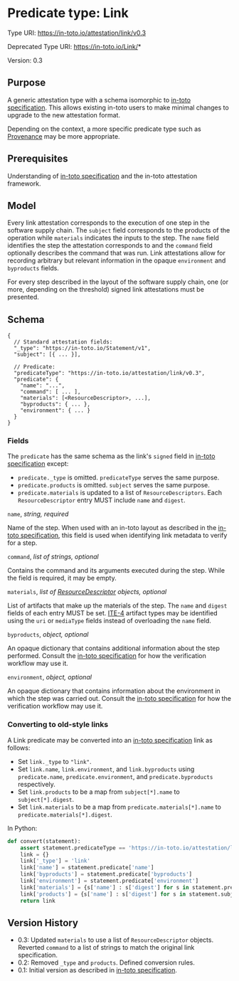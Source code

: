 # Predicate type: Link

Type URI: https://in-toto.io/attestation/link/v0.3

Deprecated Type URI: https://in-toto.io/Link/*

Version: 0.3

## Purpose

A generic attestation type with a schema isomorphic to [in-toto specification].
This allows existing in-toto users to make minimal changes to upgrade to the new
attestation format.

Depending on the context, a more specific predicate type such as [Provenance]
may be more appropriate.

## Prerequisites

Understanding of [in-toto specification] and the in-toto attestation framework.

## Model

Every link attestation corresponds to the execution of one step in the software
supply chain. The `subject` field corresponds to the products of the operation
while `materials` indicates the inputs to the step. The `name` field identifies
the step the attestation corresponds to and the `command` field optionally
describes the command that was run. Link attestations allow for recording
arbitrary but relevant information in the opaque `environment` and `byproducts`
fields.

For every step described in the layout of the software supply chain, one (or
more, depending on the threshold) signed link attestations must be presented.

## Schema

```jsonc
{
  // Standard attestation fields:
  "_type": "https://in-toto.io/Statement/v1",
  "subject": [{ ... }],

  // Predicate:
  "predicateType": "https://in-toto.io/attestation/link/v0.3",
  "predicate": {
    "name": "...",
    "command": [ ... ],
    "materials": [<ResourceDescriptor>, ...],
    "byproducts": { ... },
    "environment": { ... }
  }
}
```

### Fields

The `predicate` has the same schema as the link's `signed` field in
[in-toto specification] except:

-   `predicate._type` is omitted. `predicateType` serves the same purpose.
-   `predicate.products` is omitted. `subject` serves the same purpose.
-   `predicate.materials` is updated to a list of `ResourceDescriptors`.
    Each `ResourceDescriptor` entry MUST include `name` and `digest`.

`name`, _string, required_

Name of the step. When used with an in-toto layout as described in the
[in-toto specification], this field is used when identifying link metadata to
verify for a step.

`command`, _list of strings, optional_

Contains the command and its arguments executed during the step. While the field
is required, it may be empty.

`materials`, _list of [ResourceDescriptor] objects, optional_

List of artifacts that make up the materials of the step. The `name` and
`digest` fields of each entry MUST be set. [ITE-4] artifact types may be
identified using the `uri` or `mediaType` fields instead of overloading the
`name` field.

`byproducts`, _object, optional_

An opaque dictionary that contains additional information about the step
performed. Consult the [in-toto specification] for how the verification workflow
may use it.

`environment`, _object, optional_

An opaque dictionary that contains information about the environment in which
the step was carried out. Consult the [in-toto specification] for how the
verification workflow may use it.

### Converting to old-style links

A Link predicate may be converted into an [in-toto specification] link as
follows:

-   Set `link._type` to `"link"`.
-   Set `link.name`, `link.environment`, and `link.byproducts` using
    `predicate.name`, `predicate.environment`, and `predicate.byproducts`
    respectively.
-   Set `link.products` to be a map from `subject[*].name` to
    `subject[*].digest`.
-   Set `link.materials` to be a map from `predicate.materials[*].name` to
    `predicate.materials[*].digest`.

In Python:

```python
def convert(statement):
    assert statement.predicateType == 'https://in-toto.io/attestation/link/v0.3'
    link = {}
    link['_type'] = 'link'
    link['name'] = statement.predicate['name']
    link['byproducts'] = statement.predicate['byproducts']
    link['environment'] = statement.predicate['environment']
    link['materials'] = {s['name'] : s['digest'] for s in statement.predicate['materials']}
    link['products'] = {s['name'] : s['digest'] for s in statement.subject}
    return link
```

## Version History

-   0.3: Updated `materials` to use a list of `ResourceDescriptor` objects.
    Reverted `command` to a list of strings to match the original link
    specification.
-   0.2: Removed `_type` and `products`. Defined conversion rules.
-   0.1: Initial version as described in [in-toto specification].

<!-- TODO: Fix link-->

[in-toto specification]: https://github.com/in-toto/docs/blob/master/in-toto-spec.md
[ResourceDescriptor]: ../v1.0/resource_descriptor.md
[Provenance]: provenance.md
[ITE-4]: https://github.com/in-toto/ITE/blob/master/ITE/4/README.adoc
